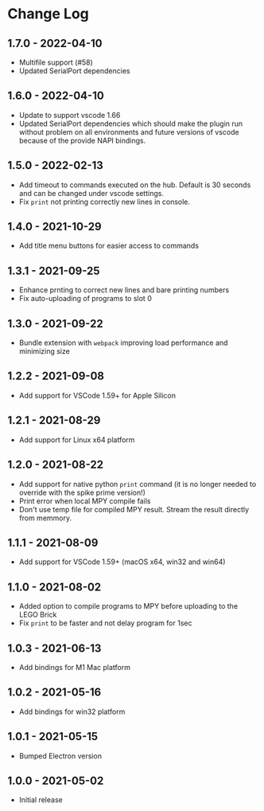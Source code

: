 # Change Log

## 1.7.0 - 2022-04-10
* Multifile support (#58)
* Updated SerialPort dependencies

## 1.6.0 - 2022-04-10
* Update to support vscode 1.66
* Updated SerialPort dependencies which should make the plugin run without problem on all environments and future versions of vscode because of the provide NAPI bindings. 

## 1.5.0 - 2022-02-13
* Add timeout to commands executed on the hub. Default is 30 seconds and can be changed under vscode settings. 
* Fix `print` not printing correctly new lines in console. 

## 1.4.0 - 2021-10-29
* Add title menu buttons for easier access to commands

## 1.3.1 - 2021-09-25
* Enhance prnting to correct new lines and bare printing numbers
* Fix auto-uploading of programs to slot 0

## 1.3.0 - 2021-09-22
* Bundle extension with `webpack` improving load performance and minimizing size

## 1.2.2 - 2021-09-08
* Add support for VSCode 1.59+ for Apple Silicon

## 1.2.1 - 2021-08-29
* Add support for Linux x64 platform

## 1.2.0 - 2021-08-22
* Add support for native python `print` command (it is no longer needed to override with the spike prime version!)
* Print error when local MPY compile fails
* Don't use temp file for compiled MPY result. Stream the result directly from memmory. 

## 1.1.1 - 2021-08-09
* Add support for VSCode 1.59+ (macOS x64, win32 and win64)

## 1.1.0 - 2021-08-02
* Added option to compile programs to MPY before uploading to the LEGO Brick
* Fix `print` to be faster and not delay program for 1sec

## 1.0.3 - 2021-06-13

* Add bindings for M1 Mac platform

## 1.0.2 - 2021-05-16

* Add bindings for win32 platform

## 1.0.1 - 2021-05-15

* Bumped Electron version

## 1.0.0 - 2021-05-02

* Initial release